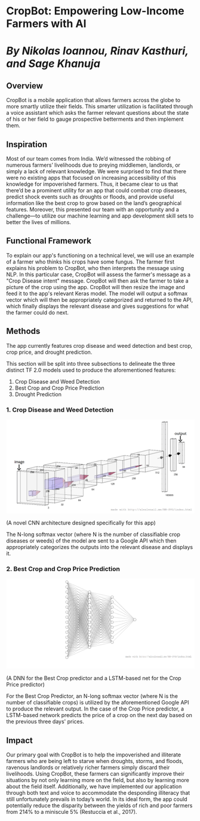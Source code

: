 # CropBot: Empowering Low-Income Farmers with AI 
# *By Nikolas Ioannou, Rinav Kasthuri, and Sage Khanuja*

## Overview
CropBot is a mobile application that allows farmers across the globe to more smartly utilize their fields. This smarter utilization is facilitated through a voice assistant which asks the farmer relevant questions about the state of his or her field to gauge prospective betterments and then implement them.

## Inspiration
Most of our team comes from India. We’d witnessed the robbing of numerous farmers’ livelihoods due to preying middlemen, landlords, or simply a lack of relevant knowledge. We were surprised to find that there were no existing apps that focused on increasing accessibility of this knowledge for impoverished farmers. Thus, it became clear to us that there’d be a prominent utility for an app that could combat crop diseases, predict shock events such as droughts or floods, and provide useful information like the best crop to grow based on the land’s geographical features. Moreover, this presented our team with an opportunity and a challenge—to utilize our machine learning and app development skill sets to better the lives of millions.

## Functional Framework
To explain our app's functioning on a technical level, we will use an example of a farmer who thinks his crops have some fungus. The farmer first explains his problem to CropBot, who then interprets the message using NLP. In this particular case, CropBot will assess the farmer's message as a "Crop Disease intent" message. CropBot will then ask the farmer to take a picture of the crop using the app. CropBot will then resize the image and feed it to the app's relevant Keras model. The model will output a softmax vector which will then be appropriately categorized and returned to the API, which finally displays the relevant disease and gives suggestions for what the farmer could do next.
## Methods
The app currently features crop disease and weed detection and best crop, crop price, and drought prediction.

This section will be split into three subsections to delineate the three distinct TF 2.0 models used to produce the aforementioned features:

  1. Crop Disease and Weed Detection
  2. Best Crop and Crop Price Prediction
  3. Drought Prediction
  
### 1. Crop Disease and Weed Detection
![Model Structure - CDWD](https://github.com/sagek21/AGH/blob/master/CropDiseaseDetection.png)

(A novel CNN architecture designed specifically for this app)

The N-long softmax vector (where N is the number of classifiable crop diseases or weeds) of the model are sent to a Google API which then appropriately categorizes the outputs into the relevant disease and displays it.

### 2. Best Crop and Crop Price Prediction
![Model Structure - BCP](https://github.com/sagek21/AGH/blob/master/BestCrop.png)

(A DNN for the Best Crop predictor and a LSTM-based net for the Crop Price predictor)

For the Best Crop Predictor, an N-long softmax vector (where N is the number of classifiable crops) is utilized by the aforementioned Google API to produce the relevant output. In the case of the Crop Price predictor, a LSTM-based network predicts the price of a crop on the next day based on the previous three days' prices.

## Impact
Our primary goal with CropBot is to help the impoverished and illiterate farmers who are being left to starve when droughts, storms, and floods, ravenous landlords or relatively richer farmers simply discard their livelihoods. Using CropBot, these farmers can significantly improve their situations by not only learning more on the field, but also by learning more about the field itself. Additionally, we have implemented our application through both text and voice to accommodate the desponding illiteracy that still unfortunately prevails in today’s world. In its ideal form, the app could potentially reduce the disparity between the yields of rich and poor farmers from 214% to a miniscule 5% (Restuccia et al., 2017).
